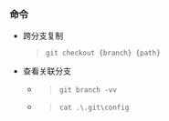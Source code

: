 ### 命令
- 跨分支复制
  > `git checkout {branch} {path}`
- 查看关联分支
  - > `git branch -vv`
  - > `cat .\.git\config`